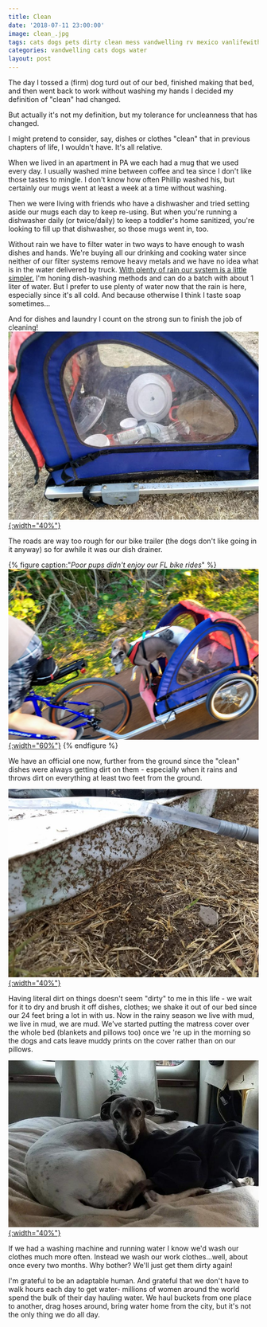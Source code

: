 ```yaml
---
title: Clean
date: '2018-07-11 23:00:00'
image: clean_.jpg
tags: cats dogs pets dirty clean mess vandwelling rv mexico vanlifewithpets
categories: vandwelling cats dogs water
layout: post
---
```


The day I tossed a (firm) dog turd out of our bed, finished making that bed, and then went back to work without washing my hands I decided my definition of "clean" had changed.

But actually it's not my definition, but my tolerance for uncleanness that has changed.

I might pretend to consider, say, dishes or clothes "clean" that in previous chapters of life, I wouldn't have.
It's all relative.

When we lived in an apartment in PA we each had a mug that we used every day. I usually washed mine between coffee and tea since I don't like those tastes to mingle. I don't know how often Phillip washed his, but certainly our mugs went at least a week at a time without washing.

Then we were living with friends who have a dishwasher and tried setting aside our mugs each day to keep re-using. But when you're running a dishwasher daily (or twice/daily) to keep a toddler's home sanitized, you're looking to fill up that dishwasher, so those mugs went in, too.

Without rain we have to filter water in two ways to have enough to wash dishes and hands. We're buying all our drinking and cooking water since neither of our filter systems remove heavy metals and we have no idea what is in the water delivered by truck.
[With plenty of rain our system is a little simpler.](http://reverdecer.annalisagross.com/2018-07-01-sink-success)
I'm honing dish-washing methods and can do a batch with about 1 liter of water. But I prefer to use plenty of water now that the rain is here, especially since it's all cold. And because otherwise I think I taste soap sometimes...

And for dishes and laundry I count on the strong sun to finish the job of cleaning!
[![](/images/dish_drying_.jpg){:width="40%"}](/images/dish_drying.jpg)

The roads are way too rough for our bike trailer (the dogs don't like going in it anyway) so for awhile it was our dish drainer.

{% figure caption:"*Poor pups didn't enjoy our FL bike rides*" %}
[![](/images/bike_trailer.jpg){:width="60%"}](/images/bike_trailer.jpg)
{% endfigure %}

We have an official one now, further from the ground since the "clean" dishes were always getting dirt on them - especially when it rains and throws dirt on everything at least two  feet from the ground.

[![](/images/dirt_.jpg){:width="40%"}](/images/dirt.jpg)

Having literal dirt on things doesn't seem "dirty" to me in this life - we wait for it to dry and brush it off dishes, clothes; we shake it out of our bed since our 24 feet bring a lot in with us. Now in the rainy season we live with mud, we live in mud, we are mud. We've started putting the matress cover over the whole bed (blankets and pillows too) once we
're up in the morning so the dogs and cats leave muddy prints on the cover rather than on our pillows.

[![](/images/bed_cover_.jpg){:width="40%"}](/images/bed_cover.jpg)

If we had a washing machine and running water I know we'd wash our clothes much more often. Instead we wash our work clothes...well, about once every two months. Why bother? We'll just get them dirty again!

I'm grateful to be an adaptable human. And grateful that we don't have to walk hours each day to get water- millions of women around the world spend the bulk of their day hauling water. We haul buckets from one place to another, drag hoses around, bring water home from the city, but it's not the only thing we do all day.
